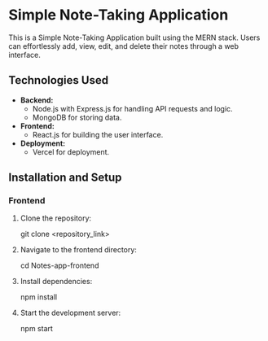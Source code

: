 # Simple Note-Taking Application

This is a Simple Note-Taking Application built using the MERN stack. Users can effortlessly add, view, edit, and delete their notes through a web interface.

## Technologies Used

- **Backend:**
  - Node.js with Express.js for handling API requests and logic.
  - MongoDB for storing data.
- **Frontend:**
  - React.js for building the user interface.
- **Deployment:**
  - Vercel for deployment.

## Installation and Setup

### Frontend

1. Clone the repository:

   git clone <repository_link>

2. Navigate to the frontend directory:

   cd Notes-app-frontend

3. Install dependencies:

   npm install

4. Start the development server:

   npm start

